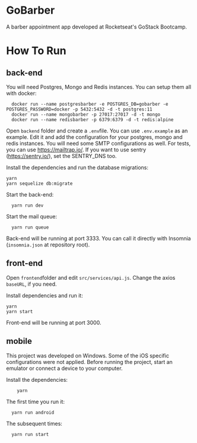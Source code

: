 # GoBarber
A barber appointment app developed at Rocketseat's GoStack Bootcamp.

# How To Run

## back-end
You will need Postgres, Mongo and Redis instances. You can setup them all with docker:
```
  docker run --name postgresbarber -e POSTGRES_DB=gobarber -e POSTGRES_PASSWORD=docker -p 5432:5432 -d -t postgres:11
  docker run --name mongobarber -p 27017:27017 -d -t mongo
  docker run --name redisbarber -p 6379:6379 -d -t redis:alpine
```
Open `backend` folder and create a `.env`file. You can use `.env.example` as an example.
Edit it and add the configuration for your postgres, mongo and redis instances.
You will need some SMTP configurations as well. For tests, you can use https://mailtrap.io/.
If you want to use sentry (https://sentry.io/), set the SENTRY_DNS too.

Install the dependencies and run the database migrations:
```
yarn
yarn sequelize db:migrate
```
Start the back-end:
```
  yarn run dev
```
Start the mail queue:
```
  yarn run queue
```
Back-end will be running at port 3333. You can call it directly with Insomnia (`insomnia.json` at repository root).

## front-end
Open `frontend`folder and edit `src/services/api.js`. Change the axios `baseURL`, if you need.

Install dependencies and run it:
```
yarn
yarn start
```
Front-end will be running at port 3000.

## mobile
This project was developed on Windows. Some of the iOS specific configurations were not applied.
Before running the project, start an emulator or connect a device to your computer.

Install the dependencies:
```
    yarn
```
The first time you run it:
```
  yarn run android
```
The subsequent times:
```
  yarn run start
 ```
